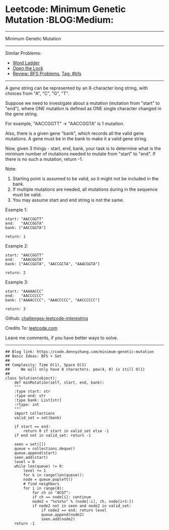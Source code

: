 
# Leetcode: Minimum Genetic Mutation     :BLOG:Medium:

---

Minimum Genetic Mutation  

---

Similar Problems:  

-   [Word Ladder](https://code.dennyzhang.com/word-ladder)
-   [Open the Lock](https://code.dennyzhang.com/open-the-lock)
-   [Review: BFS Problems](https://code.dennyzhang.com/review-bfs), [Tag: #bfs](https://code.dennyzhang.com/tag/bfs)

---

A gene string can be represented by an 8-character long string, with choices from "A", "C", "G", "T".  

Suppose we need to investigate about a mutation (mutation from "start" to "end"), where ONE mutation is defined as ONE single character changed in the gene string.  

For example, "AACCGGTT" -> "AACCGGTA" is 1 mutation.  

Also, there is a given gene "bank", which records all the valid gene mutations. A gene must be in the bank to make it a valid gene string.  

Now, given 3 things - start, end, bank, your task is to determine what is the minimum number of mutations needed to mutate from "start" to "end". If there is no such a mutation, return -1.  

Note:  

1.  Starting point is assumed to be valid, so it might not be included in the bank.
2.  If multiple mutations are needed, all mutations during in the sequence must be valid.
3.  You may assume start and end string is not the same.

Example 1:  

    start: "AACCGGTT"
    end:   "AACCGGTA"
    bank: ["AACCGGTA"]
    
    return: 1

Example 2:  

    start: "AACCGGTT"
    end:   "AAACGGTA"
    bank: ["AACCGGTA", "AACCGCTA", "AAACGGTA"]
    
    return: 2

Example 3:  

    start: "AAAAACCC"
    end:   "AACCCCCC"
    bank: ["AAAACCCC", "AAACCCCC", "AACCCCCC"]
    
    return: 3

Github: [challenges-leetcode-interesting](https://github.com/DennyZhang/challenges-leetcode-interesting/tree/master/problems/minimum-genetic-mutation)  

Credits To: [leetcode.com](https://leetcode.com/problems/minimum-genetic-mutation/description/)  

Leave me comments, if you have better ways to solve.  

---

    ## Blog link: https://code.dennyzhang.com/minimum-genetic-mutation
    ## Basic Ideas: BFS + Set
    ##
    ## Complexity: Time O(1), Space O(1)
    ##     We will only have 8 characters. pow(4, 8) is still O(1)
    ##
    class Solution(object):
        def minMutation(self, start, end, bank):
    	"""
    	:type start: str
    	:type end: str
    	:type bank: List[str]
    	:rtype: int
    	"""
    	import collections
    	valid_set = set(bank)
    
    	if start == end:
    	    return 0 if start in valid_set else -1
    	if end not in valid_set: return -1
    
    	seen = set([])
    	queue = collections.deque()
    	queue.append(start)
    	seen.add(start)
    	level = 0
    	while len(queue) != 0:
    	    level += 1
    	    for k in range(len(queue)):
    		node = queue.popleft()
    		# find neighbors
    		for i in range(8):
    		    for ch in "ACGT":
    			if ch == node[i]: continue
    			node2 = "%s%s%s" % (node[:i], ch, node[i+1:])
    			if node2 not in seen and node2 in valid_set:
    			    if node2 == end: return level
    			    queue.append(node2)
    			    seen.add(node2)
    	return -1


